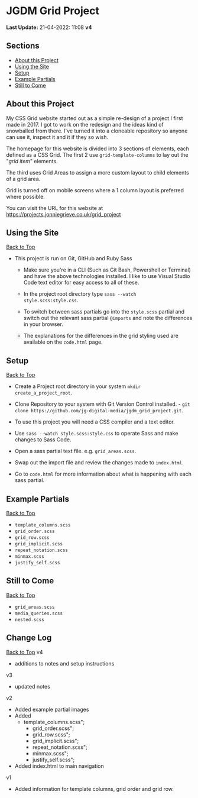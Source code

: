# JGDM Grid Project
**Last Update:** 21-04-2022: 11:08  **v4**

## **Sections**

  + [About this Project](#about-this-project)
  + [Using the Site](#using-the-site)
  + [Setup](#setup)
  + [Example Partials](#example-partials)
  + [Still to Come](#still-to-come)


## About this Project

My CSS Grid website started out as a simple re-design of a project I first made in 2017. I got to work on the redesign and the ideas kind of snowballed from there. I've turned it into a cloneable repository so anyone can use it, inspect it and it if they so wish.

The homepage for this website is divided into 3 sections of elements, each defined as a CSS Grid. The first 2 use ```grid-template-columns``` to lay out the "*grid item*" elements.

The third uses Grid Areas to assign a more custom layout to child elements of a grid area.

Grid is turned off on mobile screens where a 1 column layout is preferred where possible.   

You can visit the URL for this website at <a href="https://projects.jonniegrieve.co.uk/grid_project" target="blank">https://projects.jonniegrieve.co.uk/grid_project</a>

## Using the Site
[Back to Top](#sections)

+ This project is run on Git, GitHub and Ruby Sass

  + Make sure you're in a CLI (Such as Git Bash, Powershell or Terminal) and have the above technologies installed. I like to use Visual Studio Code text editor for easy access to all of these. 

  + In the project root directory type ```sass --watch style.scss:style.css```.

  + To switch between sass partials go into the `style.scss` partial and switch out the relevant sass partial `@imports` and note the differences in your browser. 

  + The explanations for the differences in the grid styling used are available on the ```code.html``` page.

## Setup
[Back to Top](#sections)
+ Create a Project root directory in your system ```mkdir create_a_project_root```.

+ Clone Repository to your system with Git Version Control installed. - ```git clone https://github.com/jg-digital-media/jgdm_grid_project.git```.

+ To use this project you will need a CSS compiler and a text editor.

+ Use `sass --watch style.scss:style.css` to operate Sass and make changes to Sass Code.

+ Open a sass partial text file. e.g. `grid_areas.scss`.

+ Swap out the import file and review the changes made to `index.html`.

+ Go to `code.html` for more information about what is happening with each sass partial.


## Example Partials
[Back to Top](#sections)

+ `template_columns.scss`
+ `grid_order.scss`
+ `grid_row.scss`
+ `grid_implicit.scss`
+ `repeat_notation.scss`
+ `minmax.scss`
+ `justify_self.scss`



## Still to Come 
[Back to Top](#sections)
+ `grid_areas.scss`
+ `media_queries.scss`
+ `nested.scss`


## Change Log
[Back to Top](#sections)
v4 
* additions  to notes and setup instructions

v3
* updated notes

v2
+ Added example partial images
+ Added
  + template_columns.scss";
    + grid_order.scss";
    + grid_row.scss";
    + grid_implicit.scss";
    + repeat_notation.scss";
    + minmax.scss";
    + justify_self.scss";
+ Added index.html to main navigation


v1
  + Added information for template columns, grid order and grid row.

